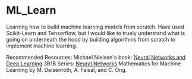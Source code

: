 # ML_Learn
Learning how to build machine learning models from scratch. Have used Scikit-Learn and Tensorflow, but I would like to truely understand what is going on underneath the hood by building algorithms from scratch to implement machine learning.

Recommended Resources:
Michael Nielsen's book: [Neural Networks and Deep Learning](http://neuralnetworksanddeeplearning.com/about.html)
3B1B Series: [Neural Networks](https://www.youtube.com/watch?v=aircAruvnKk&list=PLZHQObOWTQDNU6R1_67000Dx_ZCJB-3pi)
Mathematics for Machine Learning by M. Deisenroth, A. Faisal, and C. Ong.
